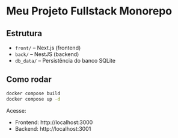 # Meu Projeto Fullstack Monorepo

## Estrutura

- `front/` – Next.js (frontend)
- `back/` – NestJS (backend)
- `db_data/` – Persistência do banco SQLite

## Como rodar

```bash
docker compose build
docker compose up -d
```

Acesse:
- Frontend: http://localhost:3000
- Backend: http://localhost:3001
